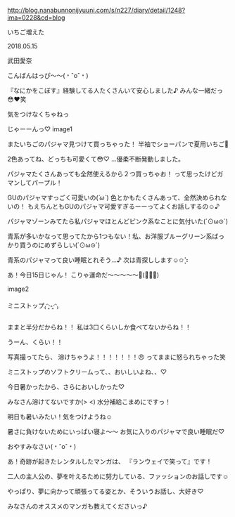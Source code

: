 http://blog.nanabunnonijyuuni.com/s/n227/diary/detail/1248?ima=0228&cd=blog





いちご増えた

2018.05.15

武田愛奈




こんばんはっぴ〜〜(﹡ˆoˆ﹡)




『なにかをこぼす』経験してる人たくさんいて安心しました♪
みんな一緒だっ😳❤️笑



気をつけなくちゃねっ











じゃーーんっ♡
image1

またいちごのパジャマ見つけて買っちゃった！
半袖でショーパンで夏用いちご🍓





2色あってね、どっちも可愛くて😳♡
…優柔不断発動しました。


パジャマたくさんあっても全然使えるから２つ買っちゃお！
って思ったけどガマンしてパープル！





GUのパジャマすっごく可愛いの(*´ω`*)
色とかもたくさんあって、全然決められないの！
もえちんともGUのパジャマ可愛すぎるーーってよくお話しするの☺️♪








パジャマゾーンみてたら私パジャマほとんどピンク系なことに気付いた(´⊙ω⊙`)

青系が多いかなって思ってたから1つもない！私、お洋服ブルーグリーン系ばっかり買うのにめずらしい(´⊙ω⊙`)





青系のパジャマって良い睡眠とれそう…♪
次は青探しします☺️✩︎⡱

















あ！今日15日じゃん！
こりゃ運命だ〜〜〜〜〜🍓(ﾟ∀ﾟ)



image2




ミニストップ₍ᵔ·͈༝·͈ᵔ₎

ままと半分だからね！！
私は3口くらいしか食べてないからね！！

うーん、くらい！！





写真撮ってたら、
溶けちゃうよ！！！！！！！😠
ってままに怒られちゃった笑






ミニストップのソフトクリームって、、おいしいよね、、♡

今日暑かったから、さらにおいしかった♡













みなさん溶けてないですか(> <)
水分補給こまめにですっ！


明日も暑いみたい！気をつけようね☺️







暑さに負けないためにいっぱい寝よ〜〜
お気に入りのパジャマで良い睡眠だ♡


おやすみなさい(﹡ˆoˆ﹡)










あ！奇跡が起きたレンタルしたマンガは、
『ランウェイで笑って』です！

二人の主人公の、夢を叶えるために努力している、ファッションのお話しです☺️

やっぱり、夢に向かって頑張ってる姿とか、そういうお話し、大好き♡


みなさんのオススメのマンガも教えてくださいっ♪ 